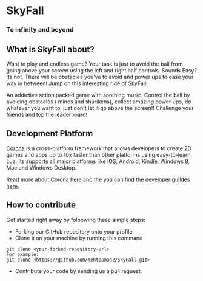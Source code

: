 # SkyFall
### To infinity and beyond

## What is SkyFall about?

Want to play and endless game? Your task is just to avoid the ball from going above your screen using the left and right half controls. Sounds Easy? Its not. There will be obstacles you've to avoid and power ups to ease your way in between! Jump on this interesting ride of SkyFall!

An addictive action packed game with soothing music. Control the ball by avoiding obstacles ( mines and shurikens), collect amazing power ups, do whatever you want to, just don't let it go above the screen!!
 Challenge your friends and top the leaderboard!

## Development Platform

[Corona](https://coronalabs.com/) is a cross-platform framework that allows developers to create 2D games and apps up to 10x faster than other platforms using easy-to-learn Lua. 
Its supports all major platforms like iOS, Android, Kindle, Windows 8, Mac and Windows Desktop.

Read more about Corona [here](https://docs.coronalabs.com/guide/programming/intro/index.html) and the you can find the developer guildes [here](https://docs.coronalabs.com/guide/index.html).



## How to contribute

Get started right away by foloowing these simple steps:

- Forking our GitHub repository onto your profile
- Clone it on your machine by running this command

```
git clone <your-forked-repository-url>
For example:
git clone <https://github.com/mehtaaman2/SkyFall.git>
```

- Contribute your code by sending us a pull request.

